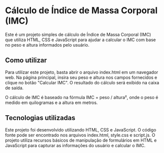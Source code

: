 <h1>Cálculo de Índice de Massa Corporal (IMC)</h1>
Este é um projeto simples de cálculo de Índice de Massa Corporal (IMC) que utiliza HTML, CSS e JavaScript para ajudar a calcular o IMC com base no peso e altura informados pelo usuário.

<h2>Como utilizar</h2>
Para utilizar este projeto, basta abrir o arquivo index.html em um navegador web. Na página principal, insira seu peso e altura nos campos fornecidos e clique no botão "Calcular IMC". O resultado do cálculo será exibido na caixa de saída.

O cálculo de IMC é baseado na fórmula IMC = peso / altura², onde o peso é medido em quilogramas e a altura em metros.

<h2>Tecnologias utilizadas</h2>
Este projeto foi desenvolvido utilizando HTML, CSS e JavaScript. O código fonte pode ser encontrado nos arquivos index.html, style.css e script.js. O projeto utiliza recursos básicos de manipulação de formulários em HTML e JavaScript para capturar as informações do usuário e calcular o IMC.
